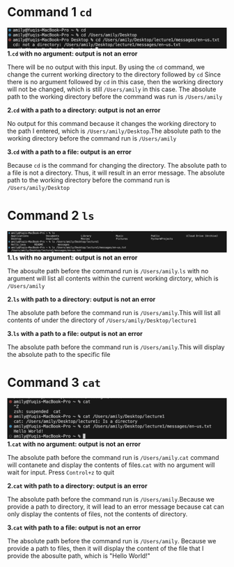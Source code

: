 # Command 1 `cd`
![Image](cd.png)
**1.`cd` with no argument: output is not an error**

There will be no output with this input. By using the `cd` command, we change the current working directory to the directory followed by `cd`
Since there is no argument followed by `cd` in this case, then the working directory will not be changed, which is still `/Users/amily` in this case. The absolute path to the working directory before the command was run is `/Users/amily`

**2.`cd` with a path to a directory: output is not an error**

No output for this command because it changes the working directory to the path I entered, which is `/Users/amily/Desktop`.The absolute path to the working directory before the command run is `/Users/amily`

**3.`cd` with a path to a file: output is an error**

Because `cd` is the command for changing the directory. The absolute path to a file is not a directory. Thus, it will result in an error message. The absolute path to the working directory before the command run is `/Users/amily/Desktop`

# Command 2 `ls`
![Image](ls.png)
**1.`ls` with no argument: output is not an error**

The abosulte path before the command run is `/Users/amily`.`ls` with no argument will list all contents within the current working dirctory, which is `/Users/amily`

**2.`ls` with path to a directory: output is not an error**

The absolute path before the command run is `/Users/amily`.This will list all contents of under the directory of `/Users/amily/Desktop/lecture1`

**3.`ls` with a path to a file: output is not an error**

The absolute path before the command run is `/Users/amily`.This will display the absolute path to the specific file

# Command 3 `cat`
![Image](cat.png)
**1.`cat` with no argument: output is not an error**

The absolute path before the command run is `/Users/amily`.`cat` command will contanete and display the contents of files.`cat` with no argument will wait for input. Press `Control+z` to quit

**2.`cat` with path to a directory: output is an error**

The absolute path before the command run is `/Users/amily`.Because we provide a path to directory, it will lead to an error message because cat can only display the contents of files, not the contents of directory.

**3.`cat` with path to a file: output is not an error**

The absolute path before the command run is `/Users/amily`. Because we provide a path to files, then it will display the content of the file that I provide the abosulte path, which is "Hello World!"
